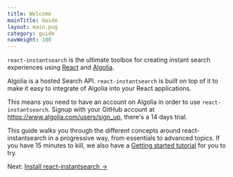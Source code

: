 ```yaml
---
title: Welcome
mainTitle: Guide
layout: main.pug
category: guide
navWeight: 100
---
```


`react-instantsearch` is the ultimate toolbox for creating instant search experiences using [React](https://facebook.github.io/react/) and [Algolia](https://www.algolia.com/).

Algolia is a hosted Search API. `react-instantsearch` is built on top of it to make it easy to integrate of Algolia into your React applications.

This means you need to have an account on Algolia in order to use `react-instantsearch`. Signup with
your GitHub account at https://www.algolia.com/users/sign_up, there's a 14 days trial.

This guide walks you through the different concepts around react-instantsearch in a progressive way, from
essentials to advanced topics. If you have 15 minutes to kill, we also have a [Getting started tutorial](/Getting_started.html) for you to try.

<div class="guide-nav">
    <div class="guide-nav-right">
        Next: <a href="guide/Install.html">Install react-instantsearch →</a>
    </div>
</div>